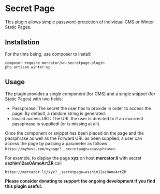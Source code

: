 # Secret Page
This plugin allows simple password-protection of individual CMS or Winter Static Pages.

## Installation
For the time being, use composer to install:
```
composer require mercator/wn-secretpage-plugin
php artisan winter:up
```

## Usage
The plugin provides a single component (for CMS) and a single snippet (for Static Pages) with two fields:
- Passphrase: The secret the user has to provide in order to access the page. By default, a random string is generated.
- Invalid access URL: The URL the user is directed to if an incorrect passphrase is suppliedi (or is missing at all).

Once the component or snippet has been placed on the page and the passphrase as well as the Forward URL
as been supplied, a user can access the page by passing a parameter as follows 
``https://myhost.com/mypage?__secretpage=<passphrase>``. 

For example, to display the page **xyz** on host **mercator.li** with secret **aszhim12as0AmoArtZR** call

```
https://mercator.li/xyz?__secretpage=aszhim12as0AmoArtZR
```

**Please consider donating to support the ongoing development if you find this plugin useful.**
